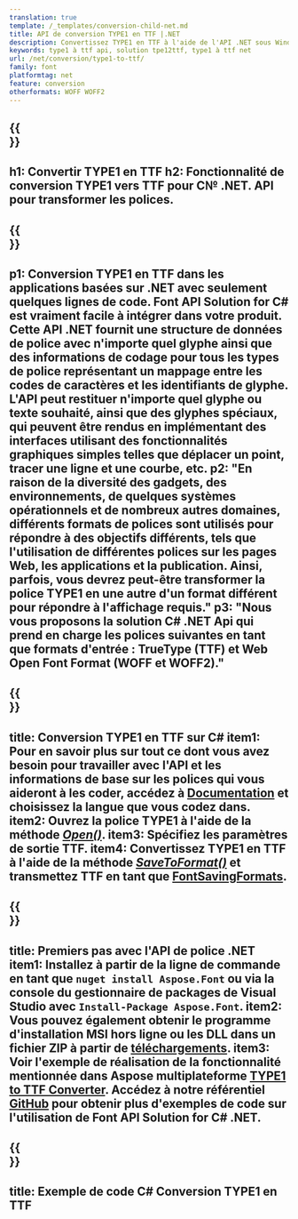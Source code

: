 ```yaml
---
translation: true
template: /_templates/conversion-child-net.md
title: API de conversion TYPE1 en TTF |.NET
description: Convertissez TYPE1 en TTF à l'aide de l'API .NET sous Windows. Intégrez cette fonctionnalité native de conversion de polices TYPE1 vers TTF dans votre propre solution.
keywords: type1 à ttf api, solution tpe12ttf, type1 à ttf net
url: /net/conversion/type1-to-ttf/
family: font
platformtag: net
feature: conversion
otherformats: WOFF WOFF2
---
```


{{<section banner>}}
---
h1: Convertir TYPE1 en TTF
h2: Fonctionnalité de conversion TYPE1 vers TTF pour C№ .NET. API pour transformer les polices.
---

{{<section overview>}}
---
p1: Conversion TYPE1 en TTF dans les applications basées sur .NET avec seulement quelques lignes de code. Font API Solution for С# est vraiment facile à intégrer dans votre produit. Cette API .NET fournit une structure de données de police avec n'importe quel glyphe ainsi que des informations de codage pour tous les types de police représentant un mappage entre les codes de caractères et les identifiants de glyphe. L'API peut restituer n'importe quel glyphe ou texte souhaité, ainsi que des glyphes spéciaux, qui peuvent être rendus en implémentant des interfaces utilisant des fonctionnalités graphiques simples telles que déplacer un point, tracer une ligne et une courbe, etc.
p2: "En raison de la diversité des gadgets, des environnements, de quelques systèmes opérationnels et de nombreux autres domaines, différents formats de polices sont utilisés pour répondre à des objectifs différents, tels que l'utilisation de différentes polices sur les pages Web, les applications et la publication. Ainsi, parfois, vous devrez peut-être transformer la police TYPE1 en une autre d'un format différent pour répondre à l'affichage requis."
p3: "Nous vous proposons la solution С# .NET Api qui prend en charge les polices suivantes en tant que formats d'entrée : TrueType (TTF) et Web Open Font Format (WOFF et WOFF2)."
---

{{<section feature1>}}
---
title: Conversion TYPE1 en TTF sur C#
item1: Pour en savoir plus sur tout ce dont vous avez besoin pour travailler avec l'API et les informations de base sur les polices qui vous aideront à les coder, accédez à [Documentation](https://docs.aspose.com/font/) et choisissez la langue que vous codez dans.
item2: Ouvrez la police TYPE1 à l'aide de la méthode [*Open()*](https://reference.aspose.com/font/net/aspose.font/font/open/).
item3: Spécifiez les paramètres de sortie TTF.
item4: Convertissez TYPE1 en TTF à l'aide de la méthode [*SaveToFormat()*](https://reference.aspose.com/font/net/aspose.font/font/savetoformat/) et transmettez TTF en tant que [FontSavingFormats](https://reference.aspose.com/font/net/aspose.font/fontsavingformats/).
---

{{<section feature2>}}
---
title: Premiers pas avec l'API de police .NET
item1: Installez à partir de la ligne de commande en tant que ```nuget install Aspose.Font``` ou via la console du gestionnaire de packages de Visual Studio avec ```Install-Package Aspose.Font```.
item2: Vous pouvez également obtenir le programme d'installation MSI hors ligne ou les DLL dans un fichier ZIP à partir de [téléchargements](https://releases.aspose.com/font/net/).
item3: Voir l'exemple de réalisation de la fonctionnalité mentionnée dans Aspose multiplateforme [TYPE1 to TTF Converter](https://products.aspose.app/font/conversion/type1-to-ttf). Accédez à notre référentiel [GitHub](https://github.com/aspose-font/Aspose.Font-Documentation/tree/master/net-examples) pour obtenir plus d'exemples de code sur l'utilisation de Font API Solution for C# .NET.
---

{{<section codeexample>}}
---
title: Exemple de code C# Conversion TYPE1 en TTF
---